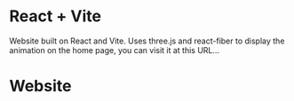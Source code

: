# React + Vite
Website built on React and Vite. Uses three.js and react-fiber to display the animation on the home page, you can visit it at this URL...
# Website
